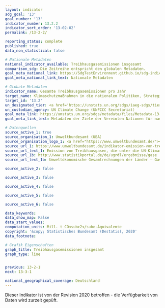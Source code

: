 ```yaml
---
layout: indicator
sdg_goal: '13'
goal_number: '13'
indicator_number: 13.2.2
indicator_sort_order: '13-02-02'
permalink: /13-2-2/

reporting_status: complete
published: true
data_non_statistical: false

# Nationale Metadaten
national_indicator_available: Treibhausgasemissionen insgesamt
comparison_sdg: Die Zeitreihe entspricht den globalen Metadaten.
goal_meta_national_link: https://SdgTestEnvironment.github.io/sdg-indicators/public/MetaDe/13.2.2.pdf
goal_meta_national_link_text: Nationale Metadaten

# Globale Metadaten
indicator_name: Gesamte Treibhausgasemissionen pro Jahr
target_name: Klimaschutzmaßnahmen in die nationalen Politiken, Strategien und Planungen einbeziehen
target_id: '13.2'
un_designated_tier: <a href='https://unstats.un.org/sdgs/iaeg-sdgs/tier-classification/' title='Klicken Sie hier um weitere Informationen zur UN-Tier-Klassifikation zu erhalten.'>Tier II</a>
un_custodian_agency: UN Climate Change (UNFCCC Secretariat)
goal_meta_link: https://unstats.un.org/sdgs/metadata/files/Metadata-13-02-02.pdf
goal_meta_link_text: Metadaten der Ziele der Vereinten Nationen für nachhaltige Entwicklung

# Datenquellen
source_active_1: true
source_organisation_1: Umweltbundesamt (UBA)
source_organisation_logo_1: <a href="https://www.umweltbundesamt.de/"><img src="https://g205sdgs.github.io/sdg-indicators/public/OrgImgDe/uba.png" alt="Logo uba" style="height:60px; width:148px"/></a>
source_url_1: https://www.umweltbundesamt.de/indikator-emission-von-treibhausgasen
source_url_text_1: Emission von Treibhausgasen, die unter die UN-Klimarahmenkonvention fallen
source_url_1b: http://www.statistikportal.de/de/ugrdl/ergebnisse/gase
source_url_text_1b: Umweltökonomische Gesamtrechnungen der Länder – Gase

source_active_2: false

source_active_3: false

source_active_4: false

source_active_5: false

source_active_6: false

data_keywords: 
data_show_map: False
data_start_values: 
computation_units: Mill. t CO<sub>2</sub>-Äquivalente
copyright: '&copy; Statistisches Bundesamt (Destatis), 2020'
data_footnote: 

# Grafik Eigenschaften
graph_title: Treibhausgasemissionen insgesamt
graph_type: line


previous: 13-2-1
next: 13-3-1

national_geographical_coverage: Deutschland
---
```


<span style="text-align: center"><i class="fa fa-exclamation-triangle" aria-hidden="true"></i> Dieser Indikator ist von der Revision 2020 betroffen - die Verfügbarkeit von Daten wird zurzeit gepüft. <i class="fa fa-exclamation-triangle" aria-hidden="true"></i></span>